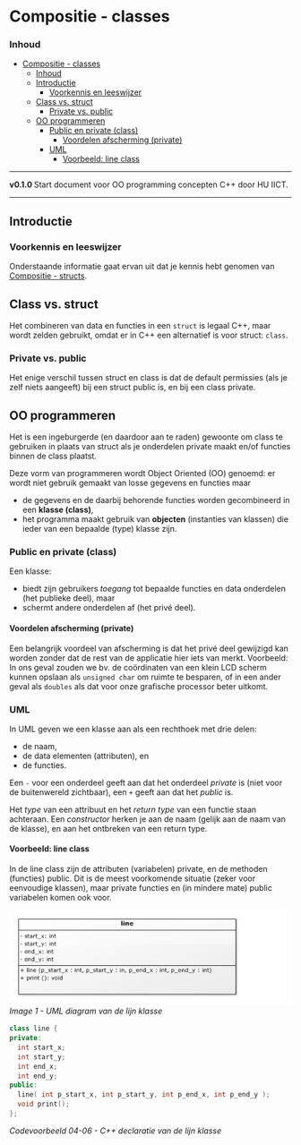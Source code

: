 # Compositie - classes [](title-id)

### Inhoud[](toc-id)
- [Compositie - classes ](#compositie---classes-)
    - [Inhoud](#inhoud)
  - [Introductie](#introductie)
    - [Voorkennis en leeswijzer](#voorkennis-en-leeswijzer)
  - [Class vs. struct](#class-vs-struct)
    - [Private vs. public](#private-vs-public)
  - [OO programmeren](#oo-programmeren)
    - [Public en private (class)](#public-en-private-class)
      - [Voordelen afscherming (private)](#voordelen-afscherming-private)
    - [UML](#uml)
      - [Voorbeeld: line class](#voorbeeld-line-class)


---

**v0.1.0 [](version-id)** Start document voor OO programming concepten C++ door HU IICT[](author-id).

---

## Introductie

### Voorkennis en leeswijzer
Onderstaande informatie gaat ervan uit dat je kennis hebt genomen van [Compositie - structs](../structs/README.md).

## Class vs. struct
Het combineren van data en functies in een `struct` is legaal C++, maar wordt zelden gebruikt, omdat er in C++ een alternatief is voor struct: `class`. 

### Private vs. public
Het enige verschil tussen struct en class is dat de default permissies (als je zelf niets aangeeft) bij een struct public is, en bij een class private. 

## OO programmeren
Het is een ingeburgerde (en daardoor aan te raden) gewoonte om class te gebruiken in plaats van struct als je onderdelen private maakt en/of functies binnen de class plaatst.

Deze vorm van programmeren wordt Object Oriented (OO) genoemd: er wordt niet gebruik gemaakt van losse gegevens en functies maar
- de gegevens en de daarbij behorende functies worden gecombineerd in een **klasse (class)**, 
- het programma maakt gebruik van **objecten** (instanties van klassen) die ieder van een bepaalde (type) klasse zijn. 

### Public en private (class)
Een klasse: 
- biedt zijn gebruikers *toegang* tot bepaalde functies en data onderdelen (het publieke deel), maar 
- schermt andere onderdelen af (het privé deel). 

#### Voordelen afscherming (private)
Een belangrijk voordeel van afscherming is dat het privé deel gewijzigd kan worden zonder dat de rest van de applicatie hier iets van merkt. 
Voorbeeld:
In ons geval zouden we bv. de coördinaten van een klein LCD scherm kunnen opslaan als `unsigned char` om ruimte te besparen, of in een ander geval als `doubles` als dat voor onze grafische processor beter uitkomt.

### UML
In UML geven we een klasse aan als een rechthoek met drie delen: 
- de naam, 
- de data elementen (attributen), en 
- de functies. 
  
Een `-` voor een onderdeel geeft aan dat het onderdeel *private* is (niet voor de buitenwereld zichtbaar), een `+` geeft aan dat het *public* is. 

Het *type* van een attribuut en het *return type* van een functie staan achteraan. 
Een *constructor* herken je aan de naam (gelijk aan de naam van de klasse), en aan het ontbreken van een return type.

#### Voorbeeld: line class
In de line class zijn de attributen (variabelen) private, en de methoden (functies) public. Dit is de meest voorkomende situatie (zeker voor eenvoudige klassen), maar private functies en (in mindere mate) public variabelen komen ook voor.

![UML diagram van de lijn klasse](uml_lijnklasse.png)
*Image 1 - UML diagram van de lijn klasse*

```c++
class line {
private:
  int start_x;
  int start_y;
  int end_x;
  int end_y;
public:
  line( int p_start_x, int p_start_y, int p_end_x, int p_end_y );
  void print();
};
```
*Codevoorbeeld 04-06 - C++ declaratie van de lijn klasse*